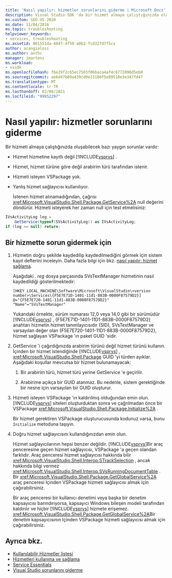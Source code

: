 ```yaml
---
title: 'Nasıl yapılır: hizmetler sorunlarını giderme | Microsoft Docs'
description: Visual Studio SDK 'da bir hizmet almaya çalıştığınızda oluşabilecek birkaç yaygın sorunun nasıl giderileceği hakkında bilgi edinin.
ms.custom: SEO-VS-2020
ms.date: 11/04/2016
ms.topic: troubleshooting
helpviewer_keywords:
- services, troubleshooting
ms.assetid: 001551da-4847-4f59-a0b2-fcd327d7f5ca
author: acangialosi
ms.author: anthc
manager: jmartens
ms.workload:
- vssdk
ms.openlocfilehash: f6e29f2c65ec7503f06baca4af4c6772090d5eb8
ms.sourcegitcommit: ae6d47b09a439cd0e13180f5e89510e3e347fd47
ms.translationtype: MT
ms.contentlocale: tr-TR
ms.lasthandoff: 02/08/2021
ms.locfileid: "99952297"
---
```

# <a name="how-to-troubleshoot-services"></a>Nasıl yapılır: hizmetler sorunlarını giderme
Bir hizmeti almaya çalıştığınızda oluşabilecek bazı yaygın sorunlar vardır:

- Hizmet hizmetine kayıtlı değil [!INCLUDE[vsprvs](../code-quality/includes/vsprvs_md.md)] .

- Hizmet, hizmet türüne göre değil arabirim türü tarafından istenir.

- Hizmeti isteyen VSPackage yok.

- Yanlış hizmet sağlayıcısı kullanılıyor.

  İstenen hizmet alınamadığından, çağrısı <xref:Microsoft.VisualStudio.Shell.Package.GetService%2A> null değerini döndürür. Hizmeti isteyerek her zaman null için test etmelisiniz:

```csharp
IVsActivityLog log =
    GetService(typeof(SVsActivityLog)) as IVsActivityLog;
if (log == null) return;
```

## <a name="to-troubleshoot-a-service"></a>Bir hizmette sorun gidermek için

1. Hizmetin doğru şekilde kaydedilip kaydedilmediğini görmek için sistem kayıt defterini inceleyin. Daha fazla bilgi için bkz. [nasıl yapılır: hizmet sağlama](../extensibility/how-to-provide-a-service.md).

    Aşağıdaki *. reg* dosya parçasında SVsTextManager hizmetinin nasıl kaydedildiği gösterilmektedir:

   ```
   [HKEY_LOCAL_MACHINE\Software\Microsoft\VisualStudio\<version number>\Services\{F5E7E71D-1401-11d1-883B-0000F87579D2}]
   @="{F5E7E720-1401-11d1-883B-0000F87579D2}"
   "Name"="SVsTextManager"
   ```

    Yukarıdaki örnekte, sürüm numarası 12,0 veya 14,0 gibi bir sürümüdür [!INCLUDE[vsprvs](../code-quality/includes/vsprvs_md.md)] , {F5E7E71D-1401-11D1-883B-0000F87579D2} anahtarı hizmetin hizmet tanımlayıcısıdır (SID), SVsTextManager ve varsayılan değer olan {F5E7E720-1401-11D1-883B-0000F87579D2}, hizmet sağlayan VSPackage 'ın paket GUID 'sidir.

2. GetService 'i çağırdığınızda arabirim türünü değil hizmet türünü kullanın. İçinden bir hizmet istendiğinde [!INCLUDE[vsprvs](../code-quality/includes/vsprvs_md.md)] , <xref:Microsoft.VisualStudio.Shell.Package> GUID 'yi türden ayıklar. Aşağıdaki koşullar mevcutsa bir hizmet bulunamayacak:

   1. Bir arabirim türü, hizmet türü yerine GetService 'e geçirilir.

   2. Arabirime açıkça bir GUID atanmaz. Bu nedenle, sistem gerektiğinde bir nesne için varsayılan bir GUID oluşturur.

3. Hizmeti isteyen VSPackage 'ın kaldırılmış olduğundan emin olun. [!INCLUDE[vsprvs](../code-quality/includes/vsprvs_md.md)] siteleri oluşturduktan sonra ve çağrılmadan önce bir VSPackage <xref:Microsoft.VisualStudio.Shell.Package.Initialize%2A> .

    Bir hizmet gerektiren VSPackage oluşturucusunda kodunuz varsa, bunu `Initialize` metoduna taşıyın.

4. Doğru hizmet sağlayıcısını kullandığınızdan emin olun.

    Hizmet sağlayıcılarının hepsi benzer değildir. [!INCLUDE[vsprvs](../code-quality/includes/vsprvs_md.md)]Bir araç penceresine geçen hizmet sağlayıcısı, VSPackage 'a geçen olandan farklıdır. Araç penceresi hizmet sağlayıcısı hakkında bilir <xref:Microsoft.VisualStudio.Shell.Interop.STrackSelection> , ancak hakkında bilgi vermez <xref:Microsoft.VisualStudio.Shell.Interop.SVsRunningDocumentTable> . Bir <xref:Microsoft.VisualStudio.Shell.Package.GetGlobalService%2A> araç penceresi Içinden VSPackage hizmeti sağlayıcısı almak için çağırabilirsiniz.

    Bir araç penceresi bir kullanıcı denetimi veya başka bir denetim kapsayıcısı barındırıyorsa, kapsayıcı Windows bileşen modeli tarafından kaldırılır ve hiçbir [!INCLUDE[vsprvs](../code-quality/includes/vsprvs_md.md)] hizmete erişemez. <xref:Microsoft.VisualStudio.Shell.Package.GetGlobalService%2A>Bir denetim kapsayıcısının Içinden VSPackage hizmeti sağlayıcısı almak için çağırabilirsiniz.

## <a name="see-also"></a>Ayrıca bkz.
- [Kullanılabilir Hizmetler listesi](../extensibility/internals/list-of-available-services.md)
- [Hizmetleri kullanma ve sağlama](../extensibility/using-and-providing-services.md)
- [Service Essentials](../extensibility/internals/service-essentials.md)
- [Visual Studio sorunlarını giderme](/troubleshoot/visualstudio/welcome-visual-studio/)